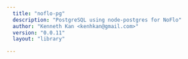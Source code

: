 ```yaml
---
  title: "noflo-pg"
  description: "PostgreSQL using node-postgres for NoFlo"
  author: "Kenneth Kan <kenhkan@gmail.com>"
  version: "0.0.11"
  layout: "library"

---
```

